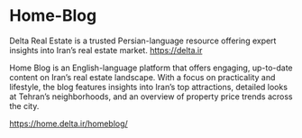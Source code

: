 # Home-Blog
Delta Real Estate is a trusted Persian-language resource offering expert insights into Iran’s real estate market.
https://delta.ir

Home Blog is an English-language platform that offers engaging, up-to-date content on Iran’s real estate landscape. With a focus on practicality and lifestyle, the blog features insights into Iran’s top attractions, detailed looks at Tehran’s neighborhoods, and an overview of property price trends across the city.

https://home.delta.ir/homeblog/
